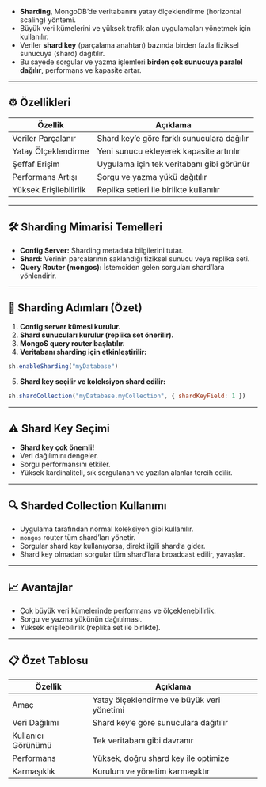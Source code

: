 
- **Sharding**, MongoDB’de veritabanını yatay ölçeklendirme (horizontal scaling) yöntemi.
- Büyük veri kümelerini ve yüksek trafik alan uygulamaları yönetmek için kullanılır.
- Veriler **shard key** (parçalama anahtarı) bazında birden fazla fiziksel sunucuya (shard) dağıtılır.
- Bu sayede sorgular ve yazma işlemleri **birden çok sunucuya paralel dağılır**, performans ve kapasite artar.

---

## ⚙️ Özellikleri

|Özellik|Açıklama|
|---|---|
|Veriler Parçalanır|Shard key’e göre farklı sunuculara dağılır|
|Yatay Ölçeklendirme|Yeni sunucu ekleyerek kapasite artırılır|
|Şeffaf Erişim|Uygulama için tek veritabanı gibi görünür|
|Performans Artışı|Sorgu ve yazma yükü dağıtılır|
|Yüksek Erişilebilirlik|Replika setleri ile birlikte kullanılır|

---

## 🛠️ Sharding Mimarisi Temelleri

- **Config Server:** Sharding metadata bilgilerini tutar.
- **Shard:** Verinin parçalarının saklandığı fiziksel sunucu veya replika seti.
- **Query Router (mongos):** İstemciden gelen sorguları shard’lara yönlendirir.

---

## 📌 Sharding Adımları (Özet)

1. **Config server kümesi kurulur.**
2. **Shard sunucuları kurulur (replika set önerilir).**
3. **MongoS query router başlatılır.**
4. **Veritabanı sharding için etkinleştirilir:**

```js
sh.enableSharding("myDatabase")
```

5. **Shard key seçilir ve koleksiyon shard edilir:**

```js
sh.shardCollection("myDatabase.myCollection", { shardKeyField: 1 })
```

---

## ⚠️ Shard Key Seçimi

- **Shard key çok önemli!**
- Veri dağılımını dengeler.
- Sorgu performansını etkiler.
- Yüksek kardinaliteli, sık sorgulanan ve yazılan alanlar tercih edilir.

---

## 🔍 Sharded Collection Kullanımı

- Uygulama tarafından normal koleksiyon gibi kullanılır.
- `mongos` router tüm shard’ları yönetir.
- Sorgular shard key kullanıyorsa, direkt ilgili shard’a gider.
- Shard key olmadan sorgular tüm shard’lara broadcast edilir, yavaşlar.

---

## 📈 Avantajlar

- Çok büyük veri kümelerinde performans ve ölçeklenebilirlik.
- Sorgu ve yazma yükünün dağıtılması.
- Yüksek erişilebilirlik (replika set ile birlikte).

---

## 📋 Özet Tablosu

|Özellik|Açıklama|
|---|---|
|Amaç|Yatay ölçeklendirme ve büyük veri yönetimi|
|Veri Dağılımı|Shard key’e göre sunuculara dağıtılır|
|Kullanıcı Görünümü|Tek veritabanı gibi davranır|
|Performans|Yüksek, doğru shard key ile optimize|
|Karmaşıklık|Kurulum ve yönetim karmaşıktır|
